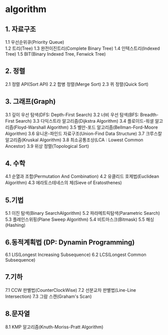 # algorithm

## 1. 자료구조
   1.1 우선순위큐(Priority Queue)<br>
   1.2 트리(Tree)
   1.3 완전이진트리(Complete Binary Tree)
   1.4 인텍스트리(Indexed Tree)
   1.5 BIT(Binary Indexed Tree, Fenwick Tree)​

## 2. 정렬

   2.1 정렬 API(Sort API)
   2.2 합병 정렬(Merge Sort)
   2.3 퀴 정렬(Quick Sort)​

## 3. 그래프(Graph)
   3.1 깊이 우선 탐색(DFS: Depth-First Search)
   3.2 너비 우선 탐색(BFS: Breadth-First Search)
   3.3 다익스트라 알고리즘(Dijkstra Algorithm)
   3.4 플로이드-워셜 알고리즘(Floyd-Warshall Algorithm)
   3.5 벨만-포드 알고리즘(Bellman-Ford-Moore Algorithm)
   3.6 유니온-파인드 자료구조(Union-Find Data Structure)
   3.7 크루스칼 알고리즘(Kruskal Algorithm)
   3.8 최소공통조상(LCA : Lowest Common Ancestor)
   3.9 위상 정렬(Topological Sort)

## 4. 수학
   4.1 순열과 조합(Permutation And Combination)
   4.2 유클리드 호제법(Euclidean Algorithm)
   4.3 에라토스테네스의 체(Sieve of Eratosthenes)

## 5.기법
   5.1 이진 탐색(Binary SearchAlgorithm)
   5.2 파라메트릭탐색(Parametric Search)
   5.3 플레인스위핑(Plane Sweep Algorithm)
   5.4 비트마스크(Bitmask)
   5.5 해싱(Hashing)

## 6.동적계획법 (DP: Dynamin Programming)
   6.1 LIS(Longest Increasing Subsequence)
   6.2 LCS(Longest Common Subsequence)
   
## 7.기하
  7.1 CCW 판별법(CounterClockWise)
  7.2 선분교차 판별법(Line-Line Intersection)
  7.3 그람 스캔(Graham's Scan)

## 8.문자열
  8.1 KMP 알고리즘(Knuth-Moriss-Pratt Algorithm) 
